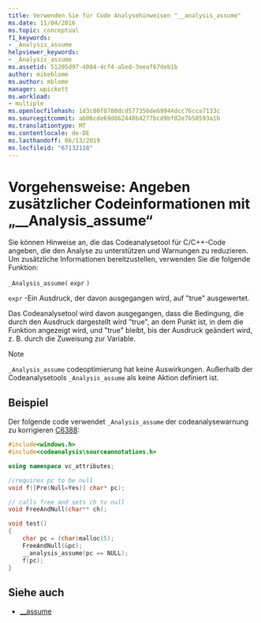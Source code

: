 ```yaml
---
title: Verwenden Sie für Code Analysehinweisen "__analysis_assume"
ms.date: 11/04/2016
ms.topic: conceptual
f1_keywords:
- _Analysis_assume
helpviewer_keywords:
- _Analysis_assume
ms.assetid: 51205d97-4084-4cf4-a5ed-3eeaf67deb1b
author: mikeblome
ms.author: mblome
manager: wpickett
ms.workload:
- multiple
ms.openlocfilehash: 1d3c80f0780dcd577356de69944dcc76cca7133c
ms.sourcegitcommit: ab06cde69d862440b4277bcd9bf02e7b50593a1b
ms.translationtype: MT
ms.contentlocale: de-DE
ms.lasthandoff: 06/13/2019
ms.locfileid: "67132118"
---
```

# <a name="how-to-specify-additional-code-information-by-using-analysisassume"></a>Vorgehensweise: Angeben zusätzlicher Codeinformationen mit „__Analysis_assume“

Sie können Hinweise an, die das Codeanalysetool für C/C++-Code angeben, die den Analyse zu unterstützen und Warnungen zu reduzieren. Um zusätzliche Informationen bereitzustellen, verwenden Sie die folgende Funktion:

`_Analysis_assume(`  `expr`  `)`

`expr` -Ein Ausdruck, der davon ausgegangen wird, auf "true" ausgewertet.

Das Codeanalysetool wird davon ausgegangen, dass die Bedingung, die durch den Ausdruck dargestellt wird "true", an dem Punkt ist, in dem die Funktion angezeigt wird, und "true" bleibt, bis der Ausdruck geändert wird, z. B. durch die Zuweisung zur Variable.

> [!NOTE]
> `_Analysis_assume` codeoptimierung hat keine Auswirkungen. Außerhalb der Codeanalysetools `_Analysis_assume` als keine Aktion definiert ist.

## <a name="example"></a>Beispiel

Der folgende code verwendet `_Analysis_assume` der codeanalysewarnung zu korrigieren [C6388](../code-quality/c6388.md):

```cpp
#include<windows.h>
#include<codeanalysis\sourceannotations.h>

using namespace vc_attributes;

//requires pc to be null
void f([Pre(Null=Yes)] char* pc);

// calls free and sets ch to null
void FreeAndNull(char** ch);

void test()
{
    char pc = (char)malloc(5);
    FreeAndNull(&pc);
    __analysis_assume(pc == NULL);
    f(pc);
}
```

## <a name="see-also"></a>Siehe auch

- [__assume](/cpp/intrinsics/assume)

